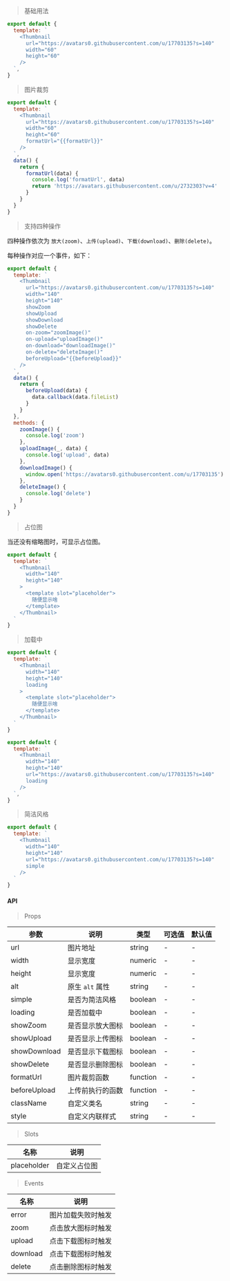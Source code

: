 > 基础用法

```js
export default {
  template: `
    <Thumbnail
      url="https://avatars0.githubusercontent.com/u/17703135?s=140"
      width="60"
      height="60"
    />
  `,
}
```

> 图片裁剪

```js
export default {
  template: `
    <Thumbnail
      url="https://avatars0.githubusercontent.com/u/17703135?s=140"
      width="60"
      height="60"
      formatUrl="{{formatUrl}}"
    />
  `,
  data() {
    return {
      formatUrl(data) {
        console.log('formatUrl', data)
        return 'https://avatars.githubusercontent.com/u/2732303?v=4'
      }
    }
  }
}
```

> 支持四种操作

四种操作依次为 `放大(zoom)`、`上传(upload)`、`下载(download)`、`删除(delete)`。

每种操作对应一个事件，如下：

```js
export default {
  template: `
    <Thumbnail
      url="https://avatars0.githubusercontent.com/u/17703135?s=140"
      width="140"
      height="140"
      showZoom
      showUpload
      showDownload
      showDelete
      on-zoom="zoomImage()"
      on-upload="uploadImage()"
      on-download="downloadImage()"
      on-delete="deleteImage()"
      beforeUpload="{{beforeUpload}}"
    />
  `,
  data() {
    return {
      beforeUpload(data) {
        data.callback(data.fileList)
      }
    }
  },
  methods: {
    zoomImage() {
      console.log('zoom')
    },
    uploadImage(_, data) {
      console.log('upload', data)
    },
    downloadImage() {
      window.open('https://avatars0.githubusercontent.com/u/17703135')
    },
    deleteImage() {
      console.log('delete')
    }
  }
}
```

> 占位图

当还没有缩略图时，可显示占位图。

```js
export default {
  template: `
    <Thumbnail
      width="140"
      height="140"
    >
      <template slot="placeholder">
        随便显示啥
      </template>
    </Thumbnail>
  `
}
```

> 加载中

```js
export default {
  template: `
    <Thumbnail
      width="140"
      height="140"
      loading
    >
      <template slot="placeholder">
        随便显示啥
      </template>
    </Thumbnail>
  `
}
```

```js
export default {
  template: `
    <Thumbnail
      width="140"
      height="140"
      url="https://avatars0.githubusercontent.com/u/17703135?s=140"
      loading
    />
  `,
}
```

> 简洁风格

```js
export default {
  template: `
    <Thumbnail
      width="140"
      height="140"
      url="https://avatars0.githubusercontent.com/u/17703135?s=140"
      simple
    />
  `
}
```


#### API

> Props

参数 | 说明 | 类型 | 可选值 | 默认值
---|---|---|---|---
url | 图片地址 | string | - | -
width | 显示宽度 | numeric | - | -
height | 显示宽度 | numeric | - | -
alt | 原生 `alt` 属性 | string | - | -
simple | 是否为简洁风格 | boolean | - | -
loading | 是否加载中 | boolean | - | -
showZoom | 是否显示放大图标 | boolean | - | -
showUpload | 是否显示上传图标 | boolean | - | -
showDownload | 是否显示下载图标 | boolean | - | -
showDelete | 是否显示删除图标 | boolean | - | -
formatUrl | 图片裁剪函数 | function | - | -
beforeUpload | 上传前执行的函数 | function | - | -
className | 自定义类名 | string | - | -
style | 自定义内联样式 | string | - | -

> Slots

名称 | 说明
---|---
placeholder | 自定义占位图

> Events

名称 | 说明
---|---
error | 图片加载失败时触发
zoom | 点击放大图标时触发
upload | 点击下载图标时触发
download | 点击下载图标时触发
delete | 点击删除图标时触发